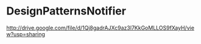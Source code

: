 # DesignPatternsNotifier
http://drive.google.com/file/d/1Qj8gadrAJXc9az3l7KkGoMLLOS9fXayH/view?usp=sharing
